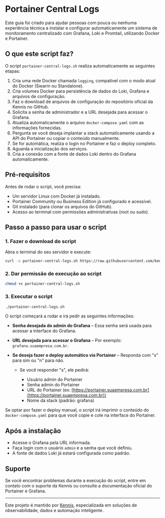 # Portainer Central Logs

Este guia foi criado para ajudar pessoas com pouca ou nenhuma experiência técnica a instalar e configurar automaticamente um sistema de monitoramento centralizado com Grafana, Loki e Promtail, utilizando Docker e Portainer.

## O que este script faz?

O script `portainer-central-logs.sh` realiza automaticamente as seguintes etapas:

1. Cria uma rede Docker chamada `logging`, compatível com o modo atual do Docker (Swarm ou Standalone).
2. Cria volumes Docker para persistência de dados do Loki, Grafana e arquivos de configuração.
3. Faz o download de arquivos de configuração do repositório oficial da Kennis no GitHub.
4. Solicita a senha de administrador e a URL desejada para acessar o Grafana.
5. Atualiza automaticamente o arquivo `docker-compose.yaml` com as informações fornecidas.
6. Pergunta se você deseja implantar a stack automaticamente usando a API do Portainer ou copiar o conteúdo manualmente.
7. Se for automática, realiza o login no Portainer e faz o deploy completo.
8. Aguarda a inicialização dos serviços.
9. Cria a conexão com a fonte de dados Loki dentro do Grafana automaticamente.

## Pré-requisitos

Antes de rodar o script, você precisa:

* Um servidor Linux com Docker já instalado.
* Portainer Community ou Business Edition já configurado e acessível.
* Git instalado (para clonar os arquivos do GitHub).
* Acesso ao terminal com permissões administrativas (root ou sudo).

## Passo a passo para usar o script

### 1. Fazer o download do script

Abra o terminal do seu servidor e execute:

```bash
curl -o portainer-central-logs.sh https://raw.githubusercontent.com/kennis-ai/portainer-central-logs/main/portainer-central-logs.sh
```

### 2. Dar permissão de execução ao script

```bash
chmod +x portainer-central-logs.sh
```

### 3. Executar o script

```bash
./portainer-central-logs.sh
```

O script começará a rodar e irá pedir as seguintes informações:

* **Senha desejada do admin do Grafana** – Essa senha será usada para acessar a interface do Grafana.
* **URL desejada para acessar o Grafana** – Por exemplo: `grafana.suaempresa.com.br`.
* **Se deseja fazer o deploy automático via Portainer** – Responda com "s" para sim ou "n" para não.

  * Se você responder "s", ele pedirá:

    * Usuário admin do Portainer
    * Senha admin do Portainer
    * URL do Portainer (ex: [https://portainer.suaempresa.com.br](https://portainer.suaempresa.com.br))
    * Nome da stack (padrão: grafana)

Se optar por fazer o deploy manual, o script irá imprimir o conteúdo do `docker-compose.yaml` para que você copie e cole na interface do Portainer.

## Após a instalação

* Acesse o Grafana pela URL informada.
* Faça login com o usuário `admin` e a senha que você definiu.
* A fonte de dados Loki já estará configurada como padrão.

## Suporte

Se você encontrar problemas durante a execução do script, entre em contato com o suporte da Kennis ou consulte a documentação oficial do Portainer e Grafana.

---

Este projeto é mantido por [Kennis](https://kennis.com.br), especializada em soluções de observabilidade, dados e automação inteligente.
